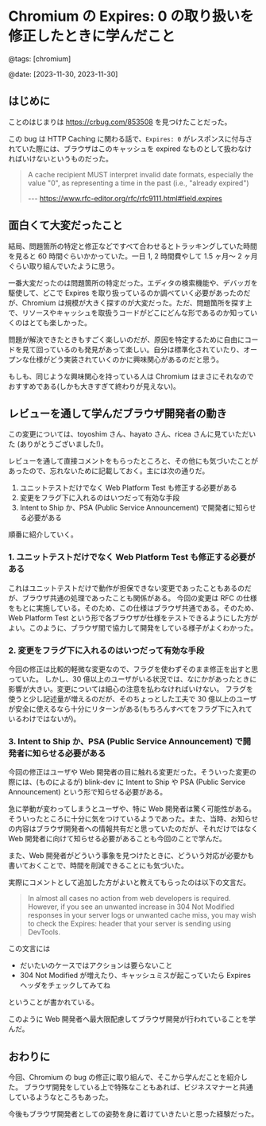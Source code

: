 # Chromium の Expires: 0 の取り扱いを修正したときに学んだこと

@tags: [chromium]

@date: [2023-11-30, 2023-11-30]

## はじめに

ことのはじまりは https://crbug.com/853508 を見つけたことだった。

この bug は HTTP Caching に関わる話で、`Expires: 0` がレスポンスに付与されていた際には、ブラウザはこのキャッシュを expired なものとして扱わなければいけないというものだった。

> A cache recipient MUST interpret invalid date formats, especially the value "0", as representing a time in the past (i.e., "already expired")
>
> --- https://www.rfc-editor.org/rfc/rfc9111.html#field.expires

## 面白くて大変だったこと

結局、問題箇所の特定と修正などですべて合わせるとトラッキングしていた時間を見ると 60 時間ぐらいかかっていた。一日 1, 2 時間費やして 1.5 ヶ月〜 2 ヶ月ぐらい取り組んでいたように思う。

一番大変だったのは問題箇所の特定だった。エディタの検索機能や、デバッガを駆使して、どこで Expires を取り扱っているのか調べていく必要があったのだが、Chromium は規模が大きく探すのが大変だった。ただ、問題箇所を探す上で、リソースやキャッシュを取扱うコードがどこにどんな形であるのか知っていくのはとても楽しかった。

問題が解決できたときもすごく楽しいのだが、原因を特定するために自由にコードを見て回っているのも発見があって楽しい。自分は標準化されていたり、オープンな仕様がどう実装されていくのかに興味関心があるのだと思う。

もしも、同じような興味関心を持っている人は Chromium はまさにそれなのでおすすめである(しかも大きすぎて終わりが見えない)。

## レビューを通して学んだブラウザ開発者の動き

この変更については、toyoshim さん、hayato さん、ricea さんに見ていただいた (ありがとうございました!)。

レビューを通して直接コメントをもらったところと、その他にも気づいたことがあったので、忘れないために記載しておく。主には次の通りだ。

1. ユニットテストだけでなく Web Platform Test も修正する必要がある
1. 変更をフラグ下に入れるのはいつだって有効な手段
1. Intent to Ship か、PSA (Public Service Announcement) で開発者に知らせる必要がある

順番に紹介していく。

### 1. ユニットテストだけでなく Web Platform Test も修正する必要がある

これはユニットテストだけで動作が担保できない変更であったこともあるのだが、ブラウザ共通の処理であったことも関係がある。
今回の変更は RFC の仕様をもとに実施している。そのため、この仕様はブラウザ共通である。そのため、Web Platform Test という形で各ブラウザが仕様をテストできるようにした方がよい。このように、ブラウザ間で協力して開発をしている様子がよくわかった。

### 2. 変更をフラグ下に入れるのはいつだって有効な手段

今回の修正は比較的軽微な変更なので、フラグを使わずそのまま修正を出すと思っていた。
しかし、30 億以上のユーザがいる状況では、なにかがあったときに影響が大きい。変更については細心の注意を払わなければいけない。
フラグを使うと少し記述量が増えるのだが、そのちょっとした工夫で 30 億以上のユーザが安全に使えるなら十分にリターンがある(もちろんすべてをフラグ下に入れているわけではないが)。

### 3. Intent to Ship か、PSA (Public Service Announcement) で開発者に知らせる必要がある

今回の修正はユーザや Web 開発者の目に触れる変更だった。そういった変更の際には、(ものによるが) blink-dev に Intent to Ship や PSA (Public Service Announcement) という形で知らせる必要がある。

急に挙動が変わってしまうとユーザや、特に Web 開発者は驚く可能性がある。そういったところに十分に気をつけているようであった。また、当時、お知らせの内容はブラウザ開発者への情報共有だと思っていたのだが、それだけではなく Web 開発者に向けて知らせる必要があることも今回のことで学んだ。

また、Web 開発者がどういう事象を見つけたときに、どういう対応が必要かも書いておくことで、時間を削減できることにも気づいた。

実際にコメントとして追加した方がよいと教えてもらったのは以下の文言だ。

> In almost all cases no action from web developers is required. However, if you see an unwanted increase in 304 Not Modified responses in your server logs or unwanted cache miss, you may wish to check the Expires: header that your server is sending using DevTools.

この文言には

* だいたいのケースではアクションは要らないこと
* 304 Not Modified が増えたり、キャッシュミスが起こっていたら Expires ヘッダをチェックしてみてね

ということが書かれている。

このように Web 開発者へ最大限配慮してブラウザ開発が行われていることを学んだ。

## おわりに

今回、Chromium の bug の修正に取り組んで、そこから学んだことを紹介した。
ブラウザ開発をしている上で特殊なこともあれば、ビジネスマナーと共通しているようなところもあった。

今後もブラウザ開発者としての姿勢を身に着けていきたいと思った経験だった。


